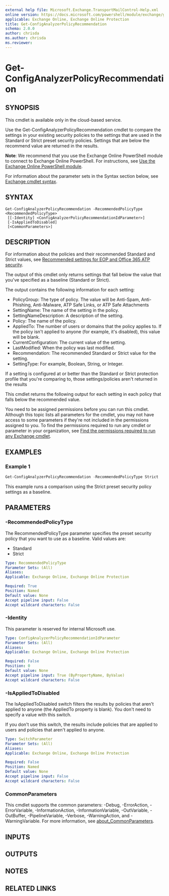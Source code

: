 ```yaml
---
external help file: Microsoft.Exchange.TransportMailControl-Help.xml
online version: https://docs.microsoft.com/powershell/module/exchange/get-configanalyzerpolicyrecommendation
applicable: Exchange Online, Exchange Online Protection
title: Get-ConfigAnalyzerPolicyRecommendation
schema: 2.0.0
author: chrisda
ms.author: chrisda
ms.reviewer:
---
```


# Get-ConfigAnalyzerPolicyRecommendation

## SYNOPSIS
This cmdlet is available only in the cloud-based service.

Use the Get-ConfigAnalyzerPolicyRecommendation cmdlet to compare the settings in your existing security policies to the settings that are used in the Standard or Strict preset security policies. Settings that are below the recommend value are returned in the results.

**Note**: We recommend that you use the Exchange Online PowerShell module to connect to Exchange Online PowerShell. For instructions, see [Use the Exchange Online PowerShell module](https://docs.microsoft.com/powershell/exchange/exchange-online-powershell-v2).

For information about the parameter sets in the Syntax section below, see [Exchange cmdlet syntax](https://docs.microsoft.com/powershell/exchange/exchange-cmdlet-syntax).

## SYNTAX

```
Get-ConfigAnalyzerPolicyRecommendation -RecommendedPolicyType <RecommendedPolicyType>
 [[-Identity] <ConfigAnalyzerPolicyRecommendationIdParameter>]
 [-IsAppliedToDisabled]
 [<CommonParameters>]
```

## DESCRIPTION
For information about the policies and their recommended Standard and Strict values, see [Recommended settings for EOP and Office 365 ATP security](https://docs.microsoft.com/microsoft-365/security/office-365-security/recommended-settings-for-eop-and-office365-atp).

The output of this cmdlet only returns settings that fall below the value that you've specified as a baseline (Standard or Strict).

The output contains the following information for each setting:

- PolicyGroup: The type of policy. The value will be Anti-Spam, Anti-Phishing, Anti-Malware, ATP Safe Links, or ATP Safe Attachments
- SettingName: The name of the setting in the policy.
- SettingNameDescription: A description of the setting.
- Policy: The name of the policy.
- AppliedTo: The number of users or domains that the policy applies to. If the policy isn't applied to anyone (for example, it's disabled), this value will be blank.
- CurrentConfiguration: The current value of the setting.
- LastModified: When the policy was last modified.
- Recommendation: The recommended Standard or Strict value for the setting.
- SettingType: For example, Boolean, String, or Integer.

If a setting is configured at or better than the Standard or Strict protection profile that you're comparing to, those settings/policies aren't returned in the results

This cmdlet returns the following output for each setting in each policy that falls below the recommended value.

You need to be assigned permissions before you can run this cmdlet. Although this topic lists all parameters for the cmdlet, you may not have access to some parameters if they're not included in the permissions assigned to you. To find the permissions required to run any cmdlet or parameter in your organization, see [Find the permissions required to run any Exchange cmdlet](https://docs.microsoft.com/powershell/exchange/find-exchange-cmdlet-permissions).

## EXAMPLES

### Example 1
```powershell
Get-ConfigAnalyzerPolicyRecommendation -RecommendedPolicyType Strict
```

This example runs a comparison using the Strict preset security policy settings as a baseline.

## PARAMETERS

### -RecommendedPolicyType
The RecommendedPolicyType parameter specifies the preset security policy that you want to use as a baseline. Valid values are:

- Standard
- Strict

```yaml
Type: RecommendedPolicyType
Parameter Sets: (All)
Aliases:
Applicable: Exchange Online, Exchange Online Protection

Required: True
Position: Named
Default value: None
Accept pipeline input: False
Accept wildcard characters: False
```

### -Identity
This parameter is reserved for internal Microsoft use.

```yaml
Type: ConfigAnalyzerPolicyRecommendationIdParameter
Parameter Sets: (All)
Aliases:
Applicable: Exchange Online, Exchange Online Protection

Required: False
Position: 0
Default value: None
Accept pipeline input: True (ByPropertyName, ByValue)
Accept wildcard characters: False
```

### -IsAppliedToDisabled
The IsAppliedToDisabled switch filters the results by policies that aren't applied to anyone (the AppliedTo property is blank). You don't need to specify a value with this switch.

If you don't use this switch, the results include policies that are applied to users and policies that aren't applied to anyone.

```yaml
Type: SwitchParameter
Parameter Sets: (All)
Aliases:
Applicable: Exchange Online, Exchange Online Protection

Required: False
Position: Named
Default value: None
Accept pipeline input: False
Accept wildcard characters: False
```

### CommonParameters
This cmdlet supports the common parameters: -Debug, -ErrorAction, -ErrorVariable, -InformationAction, -InformationVariable, -OutVariable, -OutBuffer, -PipelineVariable, -Verbose, -WarningAction, and -WarningVariable. For more information, see [about_CommonParameters](https://go.microsoft.com/fwlink/p/?LinkID=113216).

## INPUTS

## OUTPUTS

## NOTES

## RELATED LINKS
